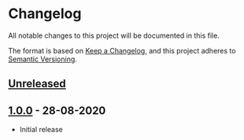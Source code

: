 # Changelog
All notable changes to this project will be documented in this file.

The format is based on [Keep a Changelog](https://keepachangelog.com/en/1.0.0/),
and this project adheres to [Semantic Versioning](https://semver.org/spec/v2.0.0.html).


## [Unreleased]

## [1.0.0] - 28-08-2020
* Initial release


[Unreleased]: https://github.com/syntro-opensource/silverstripe-elemental-icons/compare/master...1.0.0
[1.0.0]: https://github.com/syntro-opensource/silverstripe-elemental-icons/releases/tag/1.0.0
